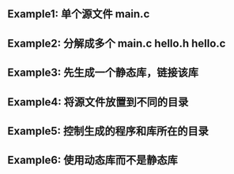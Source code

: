 

## Example1: 单个源文件 main.c

## Example2: 分解成多个 main.c hello.h hello.c

## Example3: 先生成一个静态库，链接该库

## Example4: 将源文件放置到不同的目录

## Example5: 控制生成的程序和库所在的目录

## Example6: 使用动态库而不是静态库